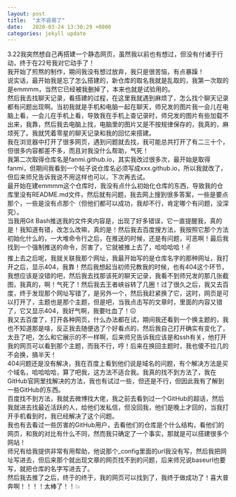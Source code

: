 ```yaml
---
layout: post
title:  "太不容易了"
date:   2020-03-24 13:30:29 +0800
categories: jekyll update
---  
```


3.22我突然想自己再搭建一个静态网页，虽然我以前也有想过，但没有付诸于行动，终于在22号我对它动手了！  
我开始了煎熬的制作，期间我没有想过放弃，我只是很苦恼，有点暴躁！  
说实话，最开始我是忘了怎么搭建的，新仓库的取名我就是乱取的，我第一次取的是emmmm，当然它已经被我删掉了，本来也就是试验用的。  
然后我去找聊天记录，看搭建的过程，在这里我就遇到麻烦了，怎么找个聊天记录都有问题出现啊。当初我就是手机和电脑一起在聊天，师兄发的图片我一会儿在电脑上看，一会儿在手机上看，导致我在手机上查记录时，师兄发的图片有些加载不出来，我靠，然后我去电脑上找，电脑里的图片又是不按规律保存的，我真的，麻烦死了。我就凭着零星的聊天记录和我的回忆来搭建。  
我在浏览器中打开了很多网页，遇到问题就去找，我可能总共打开了有二三十个，但很多内容都差不多，而且对我没什么帮助，气死！  
我第二次取得仓库名是fanmi.github.io，其实我改过很多次，最开始是取得fanmi，但期间我看到一个帖子说仓库名必须写成xxx.github.io，所以我就改了，但后来师兄告诉我说不用这样也可以，下次再去试。  
最开始在建emmmm这个仓库时，我没有点什么初始化仓库的东西，导致我的仓库里没有README.md文件，然后就有问题，我去网上搜到很多答案，一些是要点那个，一些是没有点那个（但他们都可以成功，我却不行，肯定哪个有问题，没深究）。  
当我用Git Bash推送我的文件夹内容是，出现了好多错误，它一直提醒我，真的是！我知道有错，改怎么改嘛，真的是！然后我去百度搜方法，我按照它那个方法初始化什么的，一大堆命令行之后，在推送的时候，还是有问题，可恶啊！最后我找到一个强制推送的命令，厉害了，它就被推上去了，哈哈哈哈！:v:  
推上去之后呢，我就关联我那个网址，我最开始写的是仓库名字的那种网址，我打开之后，显示404，我靠！然后我想起当初师兄教我的时候，也有404这个环节，我想应该是没错的吧，然后我去找那该死的聊天记录，我看不到师兄发的那几张截图，我真的，啊！气死了！然后我去王者峡谷转了几圈！过了很久之后，我又去百度，终于发现那个网址写错了，是另外一个，然后我赶紧换了它，这时，网页是可以打开了，主题也是那个主题，但是吧，当我点击写的文章时，里面的内容又错了，它又显示404，我好气啊，我要吐血了！:confounded:  
我又去百度了，打开各种网页，什么办法都在试，期间我还看到一个换主题的，我也不知道那是啥，反正我去随便选了个好看点的，然后我自己打开确实有变化了，太丑了吧，怎么和它展示的不一样啊，后来师兄告诉我应该是和ssh有关，他打开我的网页可以看到那个主题，而我不行，哼！后来在换回主题时，我也傻不拉几的不会换，搞半天！  
404问题还是没有解决，我在百度上看到他们说是域名的问题，有个解决方法是买个域名，哈哈哈哈，算了吧我，这方法不适合我。我真的找不到方法了，我在GitHub官网里找解决的方法，我也有试过一些，但还是不行，但因此我有了解到一些GitHub的东西。  
百度找不到方法，我就去微博找大佬，我之前去看到过一个GitHub的超话，然后我就进去找最近活跃的人，给他们发私信，但没回我，他们是晚上才回的，当我打开手机看到时，我已经解决了这个问题。  
我也有去看过一些厉害的GitHub用户，去看他们的仓库是个什么结构，看他们的网页，和我的对比有什么不同，然而我只确定了一个事实，那就是可以搭建很多个网站！  
师兄有给我提供非常有用帮助，他说那个_config里面的url我没有写，然后我把网址写进去，但后来那个就出现文章的网页找不到的问题，后来师兄说baseurl也要写，就把仓库的名字写进去了。  
然后我去推了之后，终于的终于，我的网页可以找到了，我终于做成功了！喜大普奔啊！！！！太棒了！！:boom:  

[jekyll-docs]: https://jekyllrb.com/docs/home
[jekyll-gh]:   https://github.com/jekyll/jekyll
[jekyll-talk]: https://talk.jekyllrb.com/
